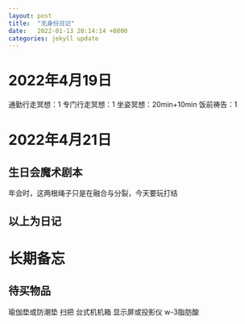 ```yaml
---
layout: post
title:  "无身份日记"
date:   2022-01-13 20:14:14 +0800
categories: jekyll update
---
```


# 2022年4月19日

通勤行走冥想：1
专门行走冥想：1
坐姿冥想：20min+10min
饭前祷告：1

# 2022年4月21日

## 生日会魔术剧本
年会时，这两根绳子只是在融合与分裂，今天要玩打结


以上为日记
---
# 长期备忘

## 待买物品
瑜伽垫或防潮垫
扫把
台式机机箱
显示屏或投影仪
w-3脂肪酸

